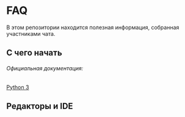 <h1>FAQ</h1>

В этом репозитории находится полезная информация, собранная участниками чата.

<h2>С чего начать</h2>

<h6>Официальная документация:</h6>

 <h7><a href="https://docs.python.org/3/">Python 3</a></h7>

 <h2>Редакторы и IDE</h2>


